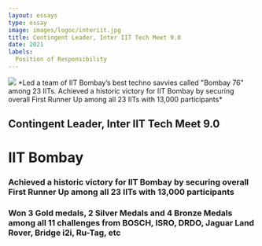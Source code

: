 ```yaml
---
layout: essays  
type: essay
image: images/logoc/interiit.jpg
title: Contingent Leader, Inter IIT Tech Meet 9.0
date: 2021 
labels: 
  Position of Responsibility
---
```

<img class="ui image" src="{{ site.baseurl }}/images/logoc/interiit.jpg">
*Led a team of IIT Bombay’s best techno savvies called "Bombay 76" among 23 IITs. Achieved a historic victory for IIT Bombay by securing overall First Runner Up among all 23 IITs with 13,000 participants* 

## Contingent Leader, Inter IIT Tech Meet 9.0
# IIT Bombay
### Achieved a historic victory for IIT Bombay by securing overall First Runner Up among all 23 IITs with 13,000 participants
### Won 3 Gold medals, 2 Silver Medals and 4 Bronze Medals among all 11 challenges from BOSCH, ISRO, DRDO, Jaguar Land Rover, Bridge i2i, Ru-Tag, etc
